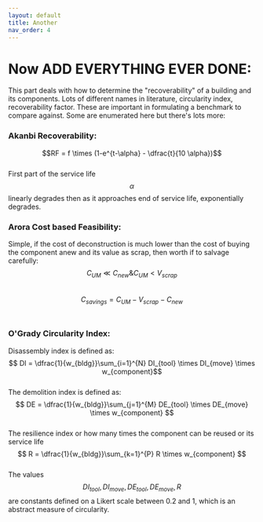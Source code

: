 ```yaml
---
layout: default
title: Another
nav_order: 4
---
```


# Now ADD EVERYTHING EVER DONE:

This part deals with how to determine the "recoverability" of a building and its components. Lots of different names in literature, circularity index, recoverability factor. These are important in formulating a benchmark to compare against. Some are enumerated here but there's lots more:
### Akanbi Recoverability:
$$RF = f \times (1-e^{t-\alpha} - \dfrac{t}{10 \alpha})$$<br>
First part of the service life $$\alpha$$ linearly degrades then as it approaches end of service life, exponentially degrades.<br>

### Arora Cost based Feasibility:
Simple, if the cost of deconstruction is much lower than the cost of buying the component anew and its value as scrap, then worth if to salvage carefully:
$$C_{UM} \ll C_{new} \&  C_{UM} < V_{scrap}$$<br>
$$C_{savings} = C_{UM} - V_{scrap} - C_{new}$$<br>

### O'Grady Circularity Index:

Disassembly index is defined as:<br>
    $$
       DI =  \dfrac{1}{w_{bldg}}\sum_{i=1}^{N} DI_{tool} \times DI_{move} \times w_{component}$$ <br>
The demolition index is defined as:<br>
    $$
        DE = \dfrac{1}{w_{bldg}}\sum_{j=1}^{M} DE_{tool} \times DE_{move} \times w_{component}
    $$ <br>
The resilience index or how many times the component can be reused or its service life <br>
    $$
        R = \dfrac{1}{w_{bldg}}\sum_{k=1}^{P} R \times w_{component}
    $$ <br>
The values $$DI_{tool},DI_{move},DE_{tool},DE_{move},R$$ are constants defined on a Likert scale between 0.2 and 1, which is an abstract measure of circularity.




